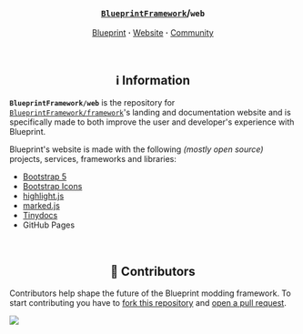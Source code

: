 <!-- Header -->
<br/><h3 align="center"><a href="https://github.com/BlueprintFramework"><code>BlueprintFramework</code></a>/<code>web</code></h3>
<p align="center">
  <a href="https://github.com/BlueprintFramework/framework">Blueprint</a> <b>·</b>
  <a href="https://blueprint.zip">Website</a> <b>·</b>
  <a href="https://discord.gg/CUwHwv6xRe">Community</a>
</p>



<!-- Information -->
<br/><h2 align="center">ℹ️ Information</h2>

**`BlueprintFramework/web`** is the repository for [`BlueprintFramework/framework`](https://github.com/BlueprintFramework/framework)'s landing and documentation website and is specifically made to both improve the user and developer's experience with Blueprint.

Blueprint's website is made with the following *(mostly open source)* projects, services, frameworks and libraries:
- [Bootstrap 5](https://getbootstrap.com)
- [Bootstrap Icons](https://icons.getbootstrap.com)
- [highlight.js](https://highlightjs.org)
- [marked.js](https://marked.js.org)
- [Tinydocs](https://github.com/prplwtf/tinydocs)
- GitHub Pages



<!-- Contributors -->
<br/><h2 align="center">👥 Contributors</h2>

Contributors help shape the future of the Blueprint modding framework. To start contributing you have to [fork this repository](https://github.com/blueprintFramework/web/fork) and [open a pull request](https://github.com/BlueprintFramework/web/compare).

<a href="https://github.com/BlueprintFramework/web/graphs/contributors">
  <img src="https://contrib.rocks/image?repo=BlueprintFramework/web" />
</a>
